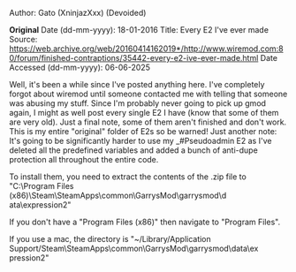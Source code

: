 Author: Gato (XninjazXxx) (Devoided)

**Original**
Date (dd-mm-yyyy): 18-01-2016
Title: Every E2 I've ever made
Source: https://web.archive.org/web/20160414162019*/http://www.wiremod.com:80/forum/finished-contraptions/35442-every-e2-ive-ever-made.html
Date Accessed (dd-mm-yyyy): 06-06-2025

Well, it's been a while since I've posted anything here. I've completely forgot about wiremod until someone contacted me with telling that someone was abusing my stuff. Since I'm probably never going to pick up gmod again, I might as well post every single E2 I have (know that some of them are very old). Just a final note, some of them aren't finished and don't work. This is my entire "original" folder of E2s so be warned!
Just another note: It's going to be significantly harder to use my _#Pseudoadmin E2 as I've deleted all the predefined variables and added a bunch of anti-dupe protection all throughout the entire code.

To install them, you need to extract the contents of the .zip file to "C:\Program Files (x86)\Steam\SteamApps\common\GarrysMod\garrysmod\d ata\expression2"

If you don't have a "Program Files (x86)" then navigate to "Program Files".

If you use a mac, the directory is "~/Library/Application Support/Steam\SteamApps\common\GarrysMod\garrysmod\data\ex pression2"
